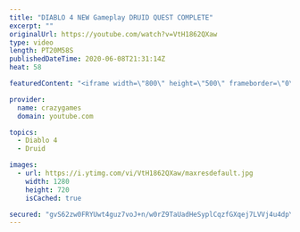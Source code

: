 ```yaml
---
title: "DIABLO 4 NEW Gameplay DRUID QUEST COMPLETE"
excerpt: ""
originalUrl: https://youtube.com/watch?v=VtH1862QXaw
type: video
length: PT20M58S
publishedDateTime: 2020-06-08T21:31:14Z
heat: 58

featuredContent: "<iframe width=\"800\" height=\"500\" frameborder=\"0\" src=\"https://www.youtube.com/embed/VtH1862QXaw\" allow=\"accelerometer; autoplay; encrypted-media; gyroscope; picture-in-picture\" allowfullscreen></iframe>"

provider:
  name: crazygames
  domain: youtube.com

topics:
  - Diablo 4
  - Druid

images:
  - url: https://i.ytimg.com/vi/VtH1862QXaw/maxresdefault.jpg
    width: 1280
    height: 720
    isCached: true

secured: "gvS62zw0FRYUwt4guz7voJ+n/w0rZ9TaUadHeSyplCqzfGXqej7LVVj4u4dpYy4c07fd2lUseeGqnH7irPzkgDiLvLKfjmHGzIv0mUJxLP+m2n3lW23fL0YI/rTd5fl7ca5f5pBIniHMRoAY7hi0lOgLZQjsoXC79bkRx5zBRaIMMeW+dYgA0rTlpwvaHcRF+IVc5c15Ht3Kob/1Oj7FxjvNSu/1owVOn3u4ydvGDxrG/ARi+4ngSaPvfzegnaSqKxBbzaPm+a7kjZ8dXuB3otfZfznCxEpmENmcH6ww/p9GDQcGrrZ3Clees8oqFju6ZXFUr17LCC1Q8f5TuTctkRpRBjR49NZ33ECASku9R3j5k83FnOUq5/1NsxTMedM/yjlFQii77JIhjf+yI/vAExCLhKfLipz2gcQMAvc7J0c=;BiUpkpnQ/PN9kUGPGRvAAw=="
---
```


